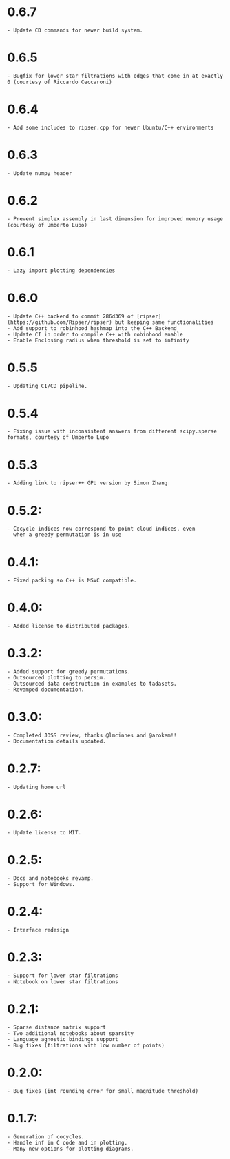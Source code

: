 # 0.6.7

    - Update CD commands for newer build system.

# 0.6.5

    - Bugfix for lower star filtrations with edges that come in at exactly 0 (courtesy of Riccardo Ceccaroni)

# 0.6.4

    - Add some includes to ripser.cpp for newer Ubuntu/C++ environments

# 0.6.3

    - Update numpy header

# 0.6.2

    - Prevent simplex assembly in last dimension for improved memory usage (courtesy of Umberto Lupo)

# 0.6.1

    - Lazy import plotting dependencies

# 0.6.0

    - Update C++ backend to commit 286d369 of [ripser](https://github.com/Ripser/ripser) but keeping same functionalities
    - Add support to robinhood hashmap into the C++ Backend
    - Update CI in order to compile C++ with robinhood enable
    - Enable Enclosing radius when threshold is set to infinity

# 0.5.5

    - Updating CI/CD pipeline.

# 0.5.4

    - Fixing issue with inconsistent answers from different scipy.sparse formats, courtesy of Umberto Lupo

# 0.5.3

    - Adding link to ripser++ GPU version by Simon Zhang

# 0.5.2:

    - Cocycle indices now correspond to point cloud indices, even
      when a greedy permutation is in use

# 0.4.1:

    - Fixed packing so C++ is MSVC compatible.

# 0.4.0:

    - Added license to distributed packages.

# 0.3.2:

    - Added support for greedy permutations.
    - Outsourced plotting to persim.
    - Outsourced data construction in examples to tadasets.
    - Revamped documentation.

# 0.3.0:

    - Completed JOSS review, thanks @lmcinnes and @arokem!!
    - Documentation details updated.

# 0.2.7:

    - Updating home url

# 0.2.6:

    - Update license to MIT.

# 0.2.5:

    - Docs and notebooks revamp.
    - Support for Windows.

# 0.2.4:

    - Interface redesign

# 0.2.3:

    - Support for lower star filtrations
    - Notebook on lower star filtrations

# 0.2.1:

    - Sparse distance matrix support
    - Two additional notebooks about sparsity
    - Language agnostic bindings support
    - Bug fixes (filtrations with low number of points)

# 0.2.0:

    - Bug fixes (int rounding error for small magnitude threshold)

# 0.1.7:

    - Generation of cocycles.
    - Handle inf in C code and in plotting.
    - Many new options for plotting diagrams.
